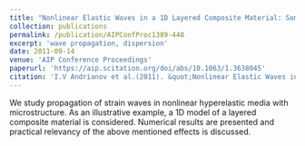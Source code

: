 ```yaml
---
title: "Nonlinear Elastic Waves in a 1D Layered Composite Material: Some Numerical Results "
collection: publications
permalink: /publication/AIPConfProc1389-448
excerpt: 'wave propagation, dispersion'
date: 2011-09-14
venue: 'AIP Conference Proceedings'
paperurl: 'https://aip.scitation.org/doi/abs/10.1063/1.3638045'
citation: 'I.V Andrianov et al.(2011). &quot;Nonlinear Elastic Waves in a 1D Layered Composite Material: Some Numerical Results.&quot; <i>AIP Conf. Proc.</i>. 1389: 438-441.'
---
```

We study propagation of strain waves in nonlinear hyperelastic media with microstructure. As an illustrative example, a 1D model of a layered composite material is considered. Numerical results are presented and practical relevancy of the above mentioned effects is discussed.
